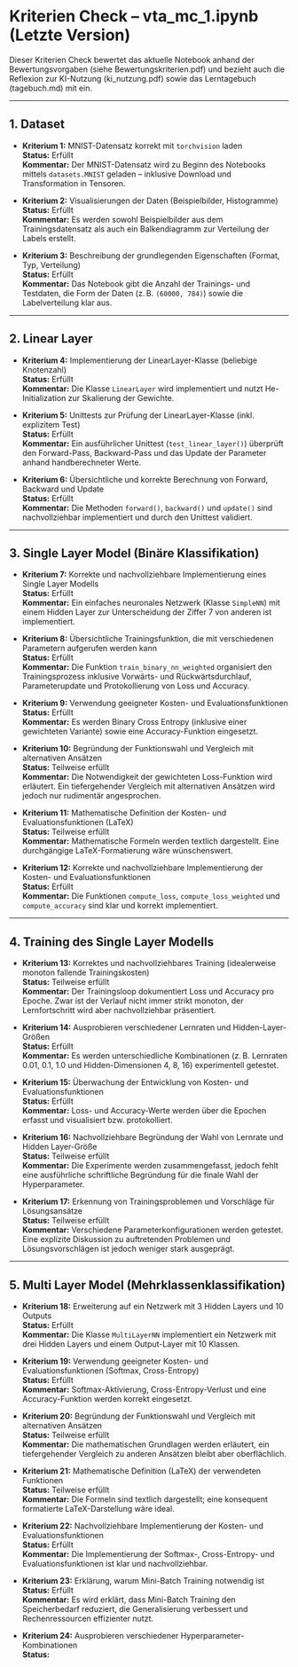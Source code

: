 # Kriterien Check – vta_mc_1.ipynb (Letzte Version)

Dieser Kriterien Check bewertet das aktuelle Notebook anhand der Bewertungsvorgaben (siehe Bewertungskriterien.pdf) und bezieht auch die Reflexion zur KI-Nutzung (ki_nutzung.pdf) sowie das Lerntagebuch (tagebuch.md) mit ein.

---

## 1. Dataset

- **Kriterium 1:** MNIST-Datensatz korrekt mit `torchvision` laden  
  **Status:** Erfüllt  
  **Kommentar:** Der MNIST-Datensatz wird zu Beginn des Notebooks mittels `datasets.MNIST` geladen – inklusive Download und Transformation in Tensoren.

- **Kriterium 2:** Visualisierungen der Daten (Beispielbilder, Histogramme)  
  **Status:** Erfüllt  
  **Kommentar:** Es werden sowohl Beispielbilder aus dem Trainingsdatensatz als auch ein Balkendiagramm zur Verteilung der Labels erstellt.

- **Kriterium 3:** Beschreibung der grundlegenden Eigenschaften (Format, Typ, Verteilung)  
  **Status:** Erfüllt  
  **Kommentar:** Das Notebook gibt die Anzahl der Trainings- und Testdaten, die Form der Daten (z. B. `(60000, 784)`) sowie die Labelverteilung klar aus.

---

## 2. Linear Layer

- **Kriterium 4:** Implementierung der LinearLayer-Klasse (beliebige Knotenzahl)  
  **Status:** Erfüllt  
  **Kommentar:** Die Klasse `LinearLayer` wird implementiert und nutzt He-Initialization zur Skalierung der Gewichte.

- **Kriterium 5:** Unittests zur Prüfung der LinearLayer-Klasse (inkl. explizitem Test)  
  **Status:** Erfüllt  
  **Kommentar:** Ein ausführlicher Unittest (`test_linear_layer()`) überprüft den Forward-Pass, Backward-Pass und das Update der Parameter anhand handberechneter Werte.

- **Kriterium 6:** Übersichtliche und korrekte Berechnung von Forward, Backward und Update  
  **Status:** Erfüllt  
  **Kommentar:** Die Methoden `forward()`, `backward()` und `update()` sind nachvollziehbar implementiert und durch den Unittest validiert.

---

## 3. Single Layer Model (Binäre Klassifikation)

- **Kriterium 7:** Korrekte und nachvollziehbare Implementierung eines Single Layer Modells  
  **Status:** Erfüllt  
  **Kommentar:** Ein einfaches neuronales Netzwerk (Klasse `SimpleNN`) mit einem Hidden Layer zur Unterscheidung der Ziffer 7 von anderen ist implementiert.

- **Kriterium 8:** Übersichtliche Trainingsfunktion, die mit verschiedenen Parametern aufgerufen werden kann  
  **Status:** Erfüllt  
  **Kommentar:** Die Funktion `train_binary_nn_weighted` organisiert den Trainingsprozess inklusive Vorwärts- und Rückwärtsdurchlauf, Parameterupdate und Protokollierung von Loss und Accuracy.

- **Kriterium 9:** Verwendung geeigneter Kosten- und Evaluationsfunktionen  
  **Status:** Erfüllt  
  **Kommentar:** Es werden Binary Cross Entropy (inklusive einer gewichteten Variante) sowie eine Accuracy-Funktion eingesetzt.

- **Kriterium 10:** Begründung der Funktionswahl und Vergleich mit alternativen Ansätzen  
  **Status:** Teilweise erfüllt  
  **Kommentar:** Die Notwendigkeit der gewichteten Loss-Funktion wird erläutert. Ein tiefergehender Vergleich mit alternativen Ansätzen wird jedoch nur rudimentär angesprochen.

- **Kriterium 11:** Mathematische Definition der Kosten- und Evaluationsfunktionen (LaTeX)  
  **Status:** Teilweise erfüllt  
  **Kommentar:** Mathematische Formeln werden textlich dargestellt. Eine durchgängige LaTeX-Formatierung wäre wünschenswert.

- **Kriterium 12:** Korrekte und nachvollziehbare Implementierung der Kosten- und Evaluationsfunktionen  
  **Status:** Erfüllt  
  **Kommentar:** Die Funktionen `compute_loss`, `compute_loss_weighted` und `compute_accuracy` sind klar und korrekt implementiert.

---

## 4. Training des Single Layer Modells

- **Kriterium 13:** Korrektes und nachvollziehbares Training (idealerweise monoton fallende Trainingskosten)  
  **Status:** Teilweise erfüllt  
  **Kommentar:** Der Trainingsloop dokumentiert Loss und Accuracy pro Epoche. Zwar ist der Verlauf nicht immer strikt monoton, der Lernfortschritt wird aber nachvollziehbar präsentiert.

- **Kriterium 14:** Ausprobieren verschiedener Lernraten und Hidden-Layer-Größen  
  **Status:** Erfüllt  
  **Kommentar:** Es werden unterschiedliche Kombinationen (z. B. Lernraten 0.01, 0.1, 1.0 und Hidden-Dimensionen 4, 8, 16) experimentell getestet.

- **Kriterium 15:** Überwachung der Entwicklung von Kosten- und Evaluationsfunktionen  
  **Status:** Erfüllt  
  **Kommentar:** Loss- und Accuracy-Werte werden über die Epochen erfasst und visualisiert bzw. protokolliert.

- **Kriterium 16:** Nachvollziehbare Begründung der Wahl von Lernrate und Hidden Layer-Größe  
  **Status:** Teilweise erfüllt  
  **Kommentar:** Die Experimente werden zusammengefasst, jedoch fehlt eine ausführliche schriftliche Begründung für die finale Wahl der Hyperparameter.

- **Kriterium 17:** Erkennung von Trainingsproblemen und Vorschläge für Lösungsansätze  
  **Status:** Teilweise erfüllt  
  **Kommentar:** Verschiedene Parameterkonfigurationen werden getestet. Eine explizite Diskussion zu auftretenden Problemen und Lösungsvorschlägen ist jedoch weniger stark ausgeprägt.

---

## 5. Multi Layer Model (Mehrklassenklassifikation)

- **Kriterium 18:** Erweiterung auf ein Netzwerk mit 3 Hidden Layers und 10 Outputs  
  **Status:** Erfüllt  
  **Kommentar:** Die Klasse `MultiLayerNN` implementiert ein Netzwerk mit drei Hidden Layers und einem Output-Layer mit 10 Klassen.

- **Kriterium 19:** Verwendung geeigneter Kosten- und Evaluationsfunktionen (Softmax, Cross-Entropy)  
  **Status:** Erfüllt  
  **Kommentar:** Softmax-Aktivierung, Cross-Entropy-Verlust und eine Accuracy-Funktion werden korrekt eingesetzt.

- **Kriterium 20:** Begründung der Funktionswahl und Vergleich mit alternativen Ansätzen  
  **Status:** Teilweise erfüllt  
  **Kommentar:** Die mathematischen Grundlagen werden erläutert, ein tiefergehender Vergleich zu anderen Ansätzen bleibt aber oberflächlich.

- **Kriterium 21:** Mathematische Definition (LaTeX) der verwendeten Funktionen  
  **Status:** Teilweise erfüllt  
  **Kommentar:** Die Formeln sind textlich dargestellt; eine konsequent formatierte LaTeX-Darstellung wäre ideal.

- **Kriterium 22:** Nachvollziehbare Implementierung der Kosten- und Evaluationsfunktionen  
  **Status:** Erfüllt  
  **Kommentar:** Die Implementierung der Softmax-, Cross-Entropy- und Evaluationsfunktionen ist klar und nachvollziehbar.

- **Kriterium 23:** Erklärung, warum Mini-Batch Training notwendig ist  
  **Status:** Erfüllt  
  **Kommentar:** Es wird erklärt, dass Mini-Batch Training den Speicherbedarf reduziert, die Generalisierung verbessert und Rechenressourcen effizienter nutzt.

- **Kriterium 24:** Ausprobieren verschiedener Hyperparameter-Kombinationen  
  **Status:**